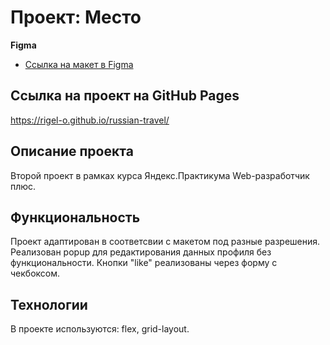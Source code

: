 # Проект: Место

**Figma**

* [Ссылка на макет в Figma](https://www.figma.com/file/2cn9N9jSkmxD84oJik7xL7/JavaScript.-Sprint-4?node-id=0%3A1)

## Ссылка на проект на GitHub Pages
https://rigel-o.github.io/russian-travel/

## Описание проекта
Второй проект в рамках курса Яндекс.Практикума Web-разработчик плюс.

## Функциональность
Проект адаптирован в соответсвии с макетом под разные разрешения.
Реализован popup для редактирования данных профиля без функциональности.
Кнопки "like" реализованы через форму с чекбоксом.

## Технологии
В проекте используются: flex, grid-layout.